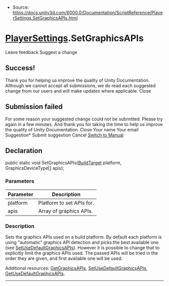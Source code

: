 * Source: https://docs.unity3d.com/6000.0/Documentation/ScriptReference/PlayerSettings.SetGraphicsAPIs.html

#  [PlayerSettings](https://docs.unity3d.com/6000.0/Documentation/ScriptReference/PlayerSettings.html).SetGraphicsAPIs
Leave feedback
Suggest a change
## Success!
Thank you for helping us improve the quality of Unity Documentation. Although we cannot accept all submissions, we do read each suggested change from our users and will make updates where applicable.
Close
## Submission failed
For some reason your suggested change could not be submitted. Please <a>try again</a> in a few minutes. And thank you for taking the time to help us improve the quality of Unity Documentation.
Close
Your name Your email Suggestion* Submit suggestion
Cancel
[Switch to Manual](https://docs.unity3d.com/6000.0/Documentation/Manual/class-PlayerSettings.html "Go to PlayerSettings Component in the Manual")
## Declaration
public static void SetGraphicsAPIs([BuildTarget](https://docs.unity3d.com/6000.0/Documentation/ScriptReference/BuildTarget.html) platform, GraphicsDeviceType[] apis); 
### Parameters
Parameter | Description  
---|---  
platform | Platform to set APIs for.  
apis | Array of graphics APIs.  
### Description
Sets the graphics APIs used on a build platform.
By default each platform is using "automatic" graphics API detection and picks the best available one (see [SetUseDefaultGraphicsAPIs](https://docs.unity3d.com/6000.0/Documentation/ScriptReference/PlayerSettings.SetUseDefaultGraphicsAPIs.html)). However it is possible to change that to explicitly limit the graphics APIs used. The passed APIs will be tried in the order they are given, and first available one will be used.  
  
Additional resources: [GetGraphicsAPIs](https://docs.unity3d.com/6000.0/Documentation/ScriptReference/PlayerSettings.GetGraphicsAPIs.html), [SetUseDefaultGraphicsAPIs](https://docs.unity3d.com/6000.0/Documentation/ScriptReference/PlayerSettings.SetUseDefaultGraphicsAPIs.html), [GetUseDefaultGraphicsAPIs](https://docs.unity3d.com/6000.0/Documentation/ScriptReference/PlayerSettings.GetUseDefaultGraphicsAPIs.html).
* * *
